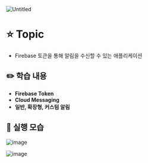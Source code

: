 ![Untitled](https://user-images.githubusercontent.com/89020936/158769193-cf9521af-e5c9-4c90-8af4-631aa55c9388.png)


# ⭐ Topic

- Firebase 토큰을 통해 알림을 수신할 수 있는 애플리케이션

## ✏️ 학습 내용

- **Firebase Token**
- **Cloud Messaging**
- **일반, 확장형, 커스텀 알림**

## 📲 실행 모습
![image](https://user-images.githubusercontent.com/89020936/158769235-ac5c5f07-d59b-451c-bb6f-ff06bebc6555.png)

![image](https://user-images.githubusercontent.com/89020936/158769257-8af05aee-c3b4-49e3-94cf-589a860170e1.png)
